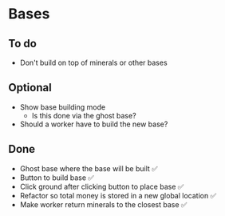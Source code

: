 # Bases

## To do

- Don't build on top of minerals or other bases

## Optional

- Show base building mode
  - Is this done via the ghost base?
- Should a worker have to build the new base?

## Done

- Ghost base where the base will be built ✅
- Button to build base ✅
- Click ground after clicking button to place base ✅
- Refactor so total money is stored in a new global location ✅
- Make worker return minerals to the closest base ✅
